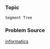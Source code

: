 ### Topic

    Segment Tree

### Problem Source

[informatics](http://informatics.mccme.ru/mod/statements/view3.php?chapterid=3319#1)
